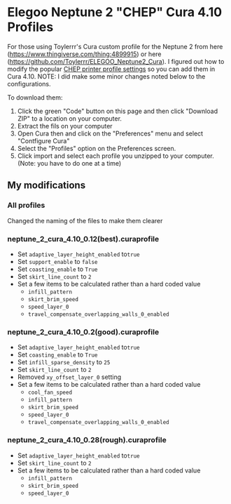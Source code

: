 # Elegoo Neptune 2 "CHEP" Cura 4.10 Profiles

For those using Toylerrr's Cura custom profile for the Neptune 2 from here (https://www.thingiverse.com/thing:4899915) or here (https://github.com/Toylerrr/ELEGOO_Neptune2_Cura). I figured out how to modify the popular [CHEP printer profile settings](https://www.chepclub.com/cura-profiles.html) so you can add them in Cura 4.10. NOTE:  I did make some minor changes noted below to the configurations. 

To download them: 
1. Click the green "Code" button on this page and then click "Download ZIP" to a location on your computer. 
1. Extract the fils on your computer
1. Open Cura then and click on the "Preferences" menu and select "Contfigure Cura"
1. Select the "Profiles" option on the Preferences screen.
1. Click import and select each profile you unzipped to your computer. (Note: you have to do one at a time)

## My modifications

### All profiles

Changed the naming of the files to make them clearer

### neptune_2_cura_4.10_0.12(best).curaprofile

- Set `adaptive_layer_height_enabled` to`true`
- Set `support_enable` to `false`
- Set `coasting_enable` to `True`
- Set `skirt_line_count` to  `2`
- Set a few items to be calculated rather than a hard coded value 
  - `infill_pattern`
  - `skirt_brim_speed`
  - `speed_layer_0`
  - `travel_compensate_overlapping_walls_0_enabled`

### neptune_2_cura_4.10_0.2(good).curaprofile

- Set `adaptive_layer_height_enabled` to`true`
- Set `coasting_enable` to `True`
- Set `infill_sparse_density` to `25`
- Set `skirt_line_count` to  `2`
- Removed `xy_offset_layer_0` setting
- Set a few items to be calculated rather than a hard coded value 
  - `cool_fan_speed`
  - `infill_pattern`
  - `skirt_brim_speed`
  - `speed_layer_0`
  - `travel_compensate_overlapping_walls_0_enabled`

### neptune_2_cura_4.10_0.28(rough).curaprofile

- Set `adaptive_layer_height_enabled` to`true`
- Set `skirt_line_count` to  `2`
- Set a few items to be calculated rather than a hard coded value 
  - `infill_pattern`
  - `skirt_brim_speed`
  - `speed_layer_0`

